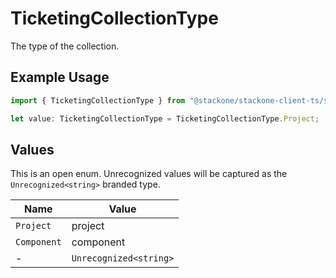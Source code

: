 # TicketingCollectionType

The type of the collection.

## Example Usage

```typescript
import { TicketingCollectionType } from "@stackone/stackone-client-ts/sdk/models/shared";

let value: TicketingCollectionType = TicketingCollectionType.Project;
```

## Values

This is an open enum. Unrecognized values will be captured as the `Unrecognized<string>` branded type.

| Name                   | Value                  |
| ---------------------- | ---------------------- |
| `Project`              | project                |
| `Component`            | component              |
| -                      | `Unrecognized<string>` |